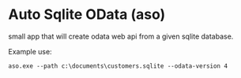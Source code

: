 # Auto Sqlite OData (aso)

small app that will create odata web api from a given sqlite database.

Example use: 

    aso.exe --path c:\documents\customers.sqlite --odata-version 4

